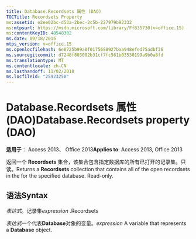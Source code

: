 ```yaml
---
title: Database.Recordsets 属性 (DAO)
TOCTitle: Recordsets Property
ms:assetid: e2ee02bc-d53a-2bec-2c5b-227979b92332
ms:mtpsurl: https://msdn.microsoft.com/library/Ff835730(v=office.15)
ms:contentKeyID: 48548302
ms.date: 09/18/2015
mtps_version: v=office.15
ms.openlocfilehash: 6e8725b99a0f0175688927baa948efed75adbf36
ms.sourcegitcommit: d7248f803002b31cf7fc561b03530199a9b0a8fd
ms.translationtype: MT
ms.contentlocale: zh-CN
ms.lasthandoff: 11/02/2018
ms.locfileid: "25923250"
---
```

# <a name="databaserecordsets-property-dao"></a><span data-ttu-id="87f02-102">Database.Recordsets 属性 (DAO)</span><span class="sxs-lookup"><span data-stu-id="87f02-102">Database.Recordsets property (DAO)</span></span>


<span data-ttu-id="87f02-103">**适用于**： Access 2013、 Office 2013</span><span class="sxs-lookup"><span data-stu-id="87f02-103">**Applies to**: Access 2013, Office 2013</span></span>

<span data-ttu-id="87f02-p101">返回一个 **Recordsets** 集合，该集合包含指定数据库的所有已打开的记录集。只读。</span><span class="sxs-lookup"><span data-stu-id="87f02-p101">Returns a **Recordsets** collection that contains all of the open recordsets in the for the specified database. Read-only.</span></span>

## <a name="syntax"></a><span data-ttu-id="87f02-106">语法</span><span class="sxs-lookup"><span data-stu-id="87f02-106">Syntax</span></span>

<span data-ttu-id="87f02-107">*表达式*。记录集</span><span class="sxs-lookup"><span data-stu-id="87f02-107">*expression* .Recordsets</span></span>

<span data-ttu-id="87f02-108">*表达式*一个代表**Database**对象的变量。</span><span class="sxs-lookup"><span data-stu-id="87f02-108">*expression* A variable that represents a **Database** object.</span></span>

